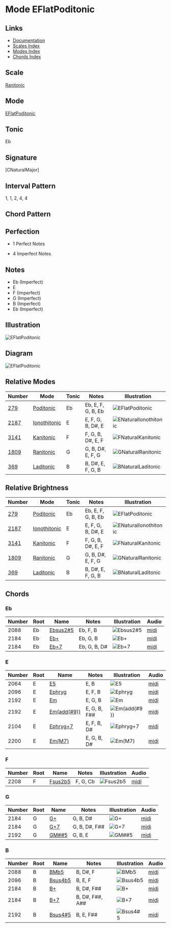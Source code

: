 # Mode EFlatPoditonic

## Links

- [Documentation](README.md)
- [Scales Index](Scales.md)
- [Modes Index](Modes.md)
- [Chords Index](Chords.md)

## Scale

[Ranitonic](ScaleRanitonic.md)

## Mode

[EFlatPoditonic](ModeEFlatPoditonic.md)

## Tonic

Eb

## Signature

[CNaturalMajor]

## Interval Pattern

1, 1, 2, 4, 4

## Chord Pattern



## Perfection

 - 1 Perfect Notes

 - 4 Imperfect Notes

## Notes

- Eb (Imperfect)
- E
- F (Imperfect)
- G (Imperfect)
- B (Imperfect)
- Eb (Imperfect)

## Illustration

![EFlatPoditonic](ModeEFlatPoditonic.png)

## Diagram

![EFlatPoditonic](CircleModeEFlatPoditonic.png)

## Relative Modes

| Number | Mode | Tonic | Notes | Illustration |
|--------|------|-------|-------|--------------|
| [279](https://ianring.com/musictheory/scales/279) | [Poditonic](ModePoditonic.md) | Eb | Eb, E, F, G, B, Eb | ![EFlatPoditonic](ModeEFlatPoditonic.png) |
| [2187](https://ianring.com/musictheory/scales/2187) | [Ionothitonic](ModeIonothitonic.md) | E | E, F, G, B, D#, E | ![ENaturalIonothitonic](ModeENaturalIonothitonic.png) |
| [3141](https://ianring.com/musictheory/scales/3141) | [Kanitonic](ModeKanitonic.md) | F | F, G, B, D#, E, F | ![FNaturalKanitonic](ModeFNaturalKanitonic.png) |
| [1809](https://ianring.com/musictheory/scales/1809) | [Ranitonic](ModeRanitonic.md) | G | G, B, D#, E, F, G | ![GNaturalRanitonic](ModeGNaturalRanitonic.png) |
| [369](https://ianring.com/musictheory/scales/369) | [Laditonic](ModeLaditonic.md) | B | B, D#, E, F, G, B | ![BNaturalLaditonic](ModeBNaturalLaditonic.png) |
## Relative Brightness

| Number | Mode | Tonic | Notes | Illustration |
|--------|------|-------|-------|--------------|
| [279](https://ianring.com/musictheory/scales/279) | [Poditonic](ModePoditonic.md) | Eb | Eb, E, F, G, B, Eb | ![EFlatPoditonic](CircleModeEFlatPoditonic.png) |
| [2187](https://ianring.com/musictheory/scales/2187) | [Ionothitonic](ModeIonothitonic.md) | E | E, F, G, B, D#, E | ![ENaturalIonothitonic](CircleModeENaturalIonothitonic.png) |
| [3141](https://ianring.com/musictheory/scales/3141) | [Kanitonic](ModeKanitonic.md) | F | F, G, B, D#, E, F | ![FNaturalKanitonic](CircleModeFNaturalKanitonic.png) |
| [1809](https://ianring.com/musictheory/scales/1809) | [Ranitonic](ModeRanitonic.md) | G | G, B, D#, E, F, G | ![GNaturalRanitonic](CircleModeGNaturalRanitonic.png) |
| [369](https://ianring.com/musictheory/scales/369) | [Laditonic](ModeLaditonic.md) | B | B, D#, E, F, G, B | ![BNaturalLaditonic](CircleModeBNaturalLaditonic.png) |

## Chords

### Eb

| Number | Root | Name | Notes | Illustration | Audio |
|--------|------|------|-------|--------------|-------|
| 2088 | Eb | [Ebsus2#5](ChordEFlatSuspendedSecondSharpFifth.md) | Eb, F, B | ![Ebsus2#5](ChordEFlatSuspendedSecondSharpFifthRootPosition.png) | [midi](ChordEFlatSuspendedSecondSharpFifthRootPosition.mid) |
| 2184 | Eb | [Eb+](ChordEFlatAugmented.md) | Eb, G, B | ![Eb+](ChordEFlatAugmentedRootPosition.png) | [midi](ChordEFlatAugmentedRootPosition.mid) |
| 2184 | Eb | [Eb+7](ChordEFlatAugmentedAugmentedSeventh.md) | Eb, G, B, D# | ![Eb+7](ChordEFlatAugmentedAugmentedSeventhRootPosition.png) | [midi](ChordEFlatAugmentedAugmentedSeventhRootPosition.mid) |

### E

| Number | Root | Name | Notes | Illustration | Audio |
|--------|------|------|-------|--------------|-------|
| 2064 | E | [E5](ChordENaturalPowerChord.md) | E, B | ![E5](ChordENaturalPowerChordRootPosition.png) | [midi](ChordENaturalPowerChordRootPosition.mid) |
| 2096 | E | [Ephryg](ChordENaturalPhrygian.md) | E, F, B | ![Ephryg](ChordENaturalPhrygianRootPosition.png) | [midi](ChordENaturalPhrygianRootPosition.mid) |
| 2192 | E | [Em](ChordENaturalMinor.md) | E, G, B | ![Em](ChordENaturalMinorRootPosition.png) | [midi](ChordENaturalMinorRootPosition.mid) |
| 2192 | E | [Em(add(#9))](ChordENaturalMinorAddSharpNinth.md) | E, G, B, F## | ![Em(add(#9))](ChordENaturalMinorAddSharpNinthRootPosition.png) | [midi](ChordENaturalMinorAddSharpNinthRootPosition.mid) |
| 2104 | E | [Ephryg+7](ChordENaturalPhrygianAddSeventh.md) | E, F, B, D# | ![Ephryg+7](ChordENaturalPhrygianAddSeventhRootPosition.png) | [midi](ChordENaturalPhrygianAddSeventhRootPosition.mid) |
| 2200 | E | [Em(M7)](ChordENaturalMinorMajorSeventh.md) | E, G, B, D# | ![Em(M7)](ChordENaturalMinorMajorSeventhRootPosition.png) | [midi](ChordENaturalMinorMajorSeventhRootPosition.mid) |

### F

| Number | Root | Name | Notes | Illustration | Audio |
|--------|------|------|-------|--------------|-------|
| 2208 | F | [Fsus2b5](ChordFNaturalSuspendedSecondFlatFifth.md) | F, G, Cb | ![Fsus2b5](ChordFNaturalSuspendedSecondFlatFifthRootPosition.png) | [midi](ChordFNaturalSuspendedSecondFlatFifthRootPosition.mid) |

### G

| Number | Root | Name | Notes | Illustration | Audio |
|--------|------|------|-------|--------------|-------|
| 2184 | G | [G+](ChordGNaturalAugmented.md) | G, B, D# | ![G+](ChordGNaturalAugmentedRootPosition.png) | [midi](ChordGNaturalAugmentedRootPosition.mid) |
| 2184 | G | [G+7](ChordGNaturalAugmentedAugmentedSeventh.md) | G, B, D#, F## | ![G+7](ChordGNaturalAugmentedAugmentedSeventhRootPosition.png) | [midi](ChordGNaturalAugmentedAugmentedSeventhRootPosition.mid) |
| 2192 | G | [GM##5](ChordGNaturalMajorDoubleSharpFifth.md) | G, B, E | ![GM##5](ChordGNaturalMajorDoubleSharpFifthRootPosition.png) | [midi](ChordGNaturalMajorDoubleSharpFifthRootPosition.mid) |

### B

| Number | Root | Name | Notes | Illustration | Audio |
|--------|------|------|-------|--------------|-------|
| 2088 | B | [BMb5](ChordBNaturalMajorFlatFifth.md) | B, D#, F | ![BMb5](ChordBNaturalMajorFlatFifthRootPosition.png) | [midi](ChordBNaturalMajorFlatFifthRootPosition.mid) |
| 2096 | B | [Bsus4b5](ChordBNaturalSuspendedFourthFlatFifth.md) | B, E, F | ![Bsus4b5](ChordBNaturalSuspendedFourthFlatFifthRootPosition.png) | [midi](ChordBNaturalSuspendedFourthFlatFifthRootPosition.mid) |
| 2184 | B | [B+](ChordBNaturalAugmented.md) | B, D#, F## | ![B+](ChordBNaturalAugmentedRootPosition.png) | [midi](ChordBNaturalAugmentedRootPosition.mid) |
| 2184 | B | [B+7](ChordBNaturalAugmentedAugmentedSeventh.md) | B, D#, F##, A## | ![B+7](ChordBNaturalAugmentedAugmentedSeventhRootPosition.png) | [midi](ChordBNaturalAugmentedAugmentedSeventhRootPosition.mid) |
| 2192 | B | [Bsus4#5](ChordBNaturalSuspendedFourthSharpFifth.md) | B, E, F## | ![Bsus4#5](ChordBNaturalSuspendedFourthSharpFifthRootPosition.png) | [midi](ChordBNaturalSuspendedFourthSharpFifthRootPosition.mid) |

